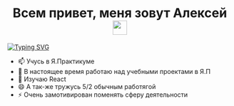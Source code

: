 <h1 align="center">Всем привет, меня зовут Алексей
<img src="https://github.com/blackcater/blackcater/raw/main/images/Hi.gif" height="32"/></h1>
<a href="https://git.io/typing-svg"><img src="https://readme-typing-svg.herokuapp.com?font=Fira+Code&pause=1000&color=000000&width=435&lines=%D0%A3%D1%87%D1%83%D1%81%D1%8C+%D0%BD%D0%B0+%D0%B2%D0%B5%D0%B1-%D1%80%D0%B0%D0%B7%D1%80%D0%B0%D0%B1%D0%BE%D1%82%D1%87%D0%B8%D0%BA%D0%B0" alt="Typing SVG" /></a>

- 📫 Учусь в Я.Практикуме
- 🔭 В настоящее время работаю над учебными проектами в Я.П
- 🌱 Изучаю React
- 😄 А так-же тружусь 5/2 обычным работягой
- ⚡ Очень замотивирован поменять сферу деятельности

